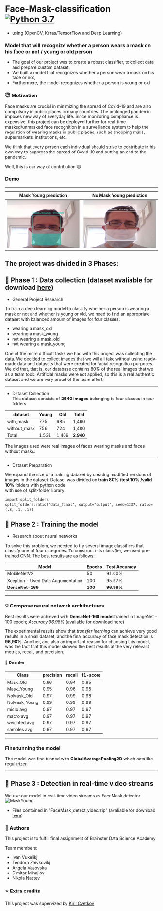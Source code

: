 # Face-Mask-classification [![Python 3.7](https://img.shields.io/badge/python-3.7-blue.svg)](https://www.python.org/downloads/release/python-370/)
-  using (OpenCV, Keras/TensorFlow and Deep Learning)

### Model that will recognize whether a person wears a mask on his face or not / young or old person 
- The goal of our project was to create a robust classifier, to collect data and prepare custom dataset,
- We built a model that recognizes whether a person wear a mask on his face or not,
- Furthermore, the model recognizes whether a person is young or old

### :innocent: Motivation
Face masks are crucial in minimizing the spread of Covid-19 and are also compulsory in public places in many countries. The prolonged pandemic imposes new way of everyday life. Since monitoring compliance is expensive, this project can be deployed further for real-time masked/unmasked face recognition in a surveillance system to help the regulation of wearing masks in public places, such as shopping malls, supermarkets, institutions, etc.

We think that every person each individual should strive to contribute in his own way to suppress the spread of Covid-19 and putting an end to the pandemic.

Well, this is our way of contribution :smile:

### Demo
__________________________________________________________________________
| Mask Young prediction       |  No Mask Young prediction   |
:-------------------------:|:-------------------------:
![MaskYoung](Prediction/MaskYoung.jpg)  |  ![NoMaskYoung](Prediction/NoMaskYoung.jpg) 

## The project was divided in 3 Phases:
## :open_file_folder: Phase 1 : Data collection (dataset avaliable for download [here](https://drive.google.com/file/d/1_Aj3mrR_t1y2gpOGhz1S_jHa6CXnP1ZL/view?usp=sharing))
- General Project Research

To train a deep learning model to classify whether a person is wearing a mask or not and whether is young or old, we need to find an appropriate dataset with balanced amount of images for four classes:
* wearing a mask_old
* wearing a mask_young
* not wearing a mask_old
* not wearing a mask_young

One of the more difficult tasks we had with this project was collecting the data. We decided to collect images that we will all take without using ready-made data and datasets that were created for facial recognition purposes. We did that, that is, our database contains 80% of the real images that we as a team took. Artificial masks were not applied, so this is a real authentic dataset and we are very proud of the team effort.
_________________________________________________________________________________
- Dataset Collection  
This dataset consists of **2940 images** belonging to four classes in four folders:

| dataset         | Young       | Old          | Total     |      
| -------------   | ------------| -------------|-----------|
| with_mask       | 775         | 685          | 1,460     |
| without_mask    | 756         | 724          | 1,480     |   
| Total           |1,531        |1,409         | **2,940**    |

The images used were real images of faces wearing masks and faces without masks.
_____________________________________________________________________________________
- Dataset Preparation  

We expand the size of a training dataset by creating modified versions of images in the dataset. 
Dataset was divided on **train 80% /test 10% /valid 10%** folders with python code   
with use of split-folder library  
```
import split_folders
split_folders.ratio('data_final', output="output", seed=1337, ratio=(.8, .1, .1))
```

## :muscle: Phase 2 : Training the model
- Research about neural networks  

To solve this problem, we needed to try several image classifiers that classify one of four categories. To construct this classifier, we used pre-trained CNN.
The best results are as follows:

| Model         | Epochs        | Test Accuracy|      
| ------------- | ------------- | -------------|
| MobileNetV2   | 50            | 91.00%
| Xception - Used Data Augumentation     | 100           | 95.97%
| **DenseNet-169**  | **100**           | **96.98%**      | 
__________________________________________________________________________________________________
### :bulb: Compose neural network architectures  
Best results were achieved with **DenseNet-169 model** trained in ImageNet  - 100 epoch; *Accuracy 96,98%*  (avaliable for download [here](https://drive.google.com/file/d/1br82NTJzuguYaARf9DP5Z4tO9ai1rH5R/view?usp=sharing)) 

The experimental results show that *transfer learning* can achieve very good results in a small dataset, and the final accuracy of face mask detection is **96,98%**.
Another, and also an important reason for choosing this model, was the fact that this model showed the best results at the very relevant metrics, recall, and precision.

#### :key: Results

| Class         | precision     | recall       | f1-score    |     
| ------------- | ------------- | -------------|------------ |
| Mask_Old      | 0.96          | 0.94         |   0.95      |
| Mask_Young    | 0.95          | 0.96         |   0.95      |
| NoMask_Old    | 0.97          | 0.99         |   0.98      |
| NoMask_Young  | 0.99          | 0.99         |   0.99      |
| micro avg     | 0.97          | 0.97         |   0.97      |
| macro avg     | 0.97          | 0.97         |   0.97      |
| weighted avg  | 0.97          | 0.97         |   0.97      |
| samples avg   | 0.97          | 0.97         |   0.97      |
___________________________________________________________________________________________________
### Fine tunning the model
The model was fine tunned with **GlobalAveragePooling2D** which acts like regularizer.  
___________________________________________________________________________________________________

## :rocket: Phase 3 : Detection in real-time video streams

We use our model in real-time video streams as FaceMask detector 
![MaskYoung](Prediction/FaceMask-Detection.gif)  
-  Files contained in  "FaceMask_detect_video.zip" (avaliable for download [here](https://github.com/IvoVuk/Face-Mask-classification/blob/master/FaceMask_detect_video.zip))

### :clap: Authors
This project is to fulfill final assignment of Brainster Data Science Academy

Team members:

* Ivan Vukelikj
* Teodora Zhivkovikj
* Angela Vasovska
* Dimitar Mihajlov
* Nikola Nastev

### :star: Extra credits

This project was supervized by [Kiril Cvetkov](https://github.com/kirilcvetkov92)
